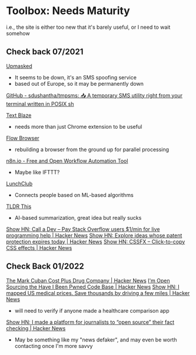 # Toolbox: Needs Maturity

i.e., the site is either too new that it's barely useful, or I need to wait somehow

## Check back 07/2021

[Upmasked](https://upmasked.com/)

- It seems to be down, it's an SMS spoofing service
- based out of Europe, so it may be permanently down

[GitHub - sdushantha/tmpsms: 📥 A temporary SMS utility right from your terminal written in POSIX sh](https://github.com/sdushantha/tmpsms)

[Text Blaze](https://blaze.today/)

- needs more than just Chrome extension to be useful

[Flow Browser](https://www.ekioh.com/flow-browser/)

- rebuilding a browser from the ground up for parallel processing

[n8n.io - Free and Open Workflow Automation Tool](https://n8n.io/)

- Maybe like IFTTT?

[LunchClub](https://lunchclub.com/)

- Connects people based on ML-based algorithms

[TLDR This](https://tldrthis.com/)

- AI-based summarization, great idea but really sucks

[Show HN: Call a Dev – Pay Stack Overflow users $1/min for live programming help | Hacker News](https://news.ycombinator.com/item?id=26226805)
[Show HN: Explore ideas whose patent protection expires today | Hacker News](https://news.ycombinator.com/item?id=13309025)
[Show HN: CSSFX – Click-to-copy CSS effects | Hacker News](https://news.ycombinator.com/item?id=19858015)

## Check Back 01/2022

[The Mark Cuban Cost Plus Drug Company | Hacker News](https://news.ycombinator.com/item?id=25932233)
[I'm Open Sourcing the Have I Been Pwned Code Base | Hacker News](https://news.ycombinator.com/item?id=24079682)
[Show HN: I mapped US medical prices. Save thousands by driving a few miles | Hacker News](https://news.ycombinator.com/item?id=6864584)

- will need to verify if anyone made a healthcare comparison app

[Show HN: I made a platform for journalists to “open source” their fact checking | Hacker News](https://news.ycombinator.com/item?id=19572514)

- May be something like my "news defaker", and may even be worth contacting once I'm more savvy
